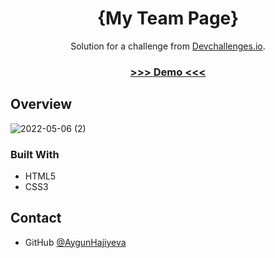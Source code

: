 <h1 align="center">{My Team Page}</h1>

<div align="center">
   Solution for a challenge from  <a href="http://devchallenges.io" target="_blank">Devchallenges.io</a>.
</div>

<div align="center">
  <h3>
    <a href="https://myteampagedev.netlify.app/">
      >>> Demo <<<
    </a>
  </h3>
</div>



## Overview
![2022-05-06 (2)](https://user-images.githubusercontent.com/99952793/167136098-5316e28e-bbc0-4f9f-9171-7debe7cecbbb.png)

### Built With
  <ul>
      <li>HTML5</li> 
      <li>CSS3</li> 
   </ul>


## Contact

- GitHub [@AygunHajiyeva](https://{https://github.com/AygunHajiyeva})


